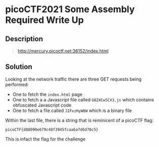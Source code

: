 # picoCTF2021 Some Assembly Required Write Up

## Description

> http://mercury.picoctf.net:36152/index.html

## Solution

Looking at the network traffic there are three GET requests being performed:

- One to fetch the `index.html` page
- One to fetch a a Javascript file called `G82XCw5CX3.js` which contains obfuscated Javascript code
- One to fetch a file called `JIFxzHyW8W` which is a binary file

Within the last file, there is a string that is reminicent of a picoCTF flag:

```
picoCTF{d88090e679c48f3945fcaa6a7d6d70c5}
```

This is infact the flag for the challenge

